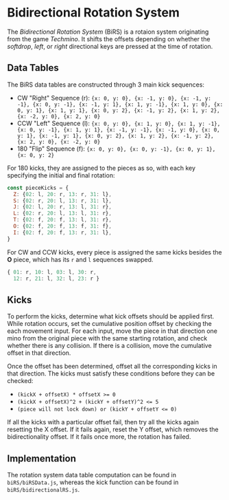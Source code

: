 # Bidirectional Rotation System

The *Bidirectional Rotation System* (BiRS) is a rotaion system originating from the game *Techmino*. It shifts the offsets depending on whether the *softdrop*, *left*, or *right* directional keys are pressed at the time of rotation.

## Data Tables

The BiRS data tables are constructed through 3 main kick sequences:

- CW "Right" Sequence (r): `{x: 0, y: 0}, {x: -1, y: 0}, {x: -1, y: -1}, {x: 0, y: -1}, {x: -1, y: 1}, {x: 1, y: -1}, {x: 1, y: 0}, {x: 0, y: 1}, {x: 1, y: 1}, {x: 0, y: 2}, {x: -1, y: 2}, {x: 1, y: 2}, {x: -2, y: 0}, {x: 2, y: 0}`
- CCW "Left" Sequence (l): `{x: 0, y: 0}, {x: 1, y: 0}, {x: 1, y: -1}, {x: 0, y: -1}, {x: 1, y: 1}, {x: -1, y: -1}, {x: -1, y: 0}, {x: 0, y: 1}, {x: -1, y: 1}, {x: 0, y: 2}, {x: 1, y: 2}, {x: -1, y: 2}, {x: 2, y: 0}, {x: -2, y: 0}`
- 180 "Flip" Sequence (f): `{x: 0, y: 0}, {x: 0, y: -1}, {x: 0, y: 1}, {x: 0, y: 2}`

For 180 kicks, they are assigned to the pieces as so, with each key specifying the initial and final rotation:

```js
const pieceKicks = {
  Z: {02: l, 20: r, 13: r, 31: l},
  S: {02: r, 20: l, 13: r, 31: l},
  J: {02: l, 20: r, 13: l, 31: r},
  L: {02: r, 20: l, 13: l, 31: r},
  T: {02: f, 20: f, 13: l, 31: r},
  O: {02: f, 20: f, 13: f, 31: f},
  I: {02: f, 20: f, 13: r, 31: l},
}
```

For CW and CCW kicks, every piece is assigned the same kicks besides the **O** piece, which has its `r` and `l` sequences swapped.

```js
{ 01: r, 10: l, 03: l, 30: r,
  12: r, 21: l, 32: l, 23: r }
```

## Kicks

To perform the kicks, determine what kick offsets should be applied first. While rotation occurs, set the cumulative position offset by checking the each movement input. For each input, move the piece in that direction one mino from the original piece with the same starting rotation, and check whether there is any collision. If there is a collision, move the cumulative offset in that direction.

Once the offset has been determined, offset all the corresponding kicks in that direction. The kicks must satisfy these conditions before they can be checked:

- `(kickX + offsetX) * offsetX >= 0`
- `(kickX + offsetX)^2 + (kickY + offsetY)^2 <= 5`
- `(piece will not lock down) or (kickY + offsetY <= 0)`

If all the kicks with a particular offset fail, then try all the kicks again resetting the X offset. If it fails again, reset the Y offset, which removes the bidirectionality offset. If it fails once more, the rotation has failed.

## Implementation

The rotation system data table computation can be found in `biRS/biRSData.js`, whereas the kick function can be found in `biRS/bidirectionalRS.js`.